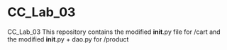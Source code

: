# CC_Lab_03
CC_Lab_03
This repository contains the modified __init__.py file for /cart and the modified __init__.py + dao.py for /product
